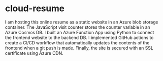 # cloud-resume

I am hosting this online resume as a static website in an Azure blob storage container. The JavaScript visit counter stores the counter variable in an Azure Cosmos DB. I built an Azure Function App using Python to connect the frontend website to the backend DB. I implemented GitHub actions to create a CI/CD workflow that automatically updates the contents of the frontend when a git push is made. Finally, the site is secured with an SSL certificate using Azure CDN. 
